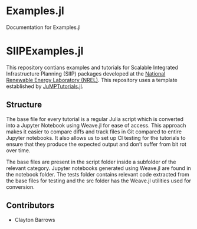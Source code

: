 # Examples.jl

Documentation for Examples.jl


# SIIPExamples.jl
This repository contians examples and tutorials for Scalable Integrated Infrastructure Planning (SIIP) packages developed at the [National Renewable Energy Laboratory (NREL)](nrel.gov). This repository uses a template established by [JuMPTutorials.jl](https://github.com/JuliaOpt/JuMPTutorials.jl).

## Structure

The base file for every tutorial is a regular Julia script 
which is converted into a Jupyter Notebook using Weave.jl for ease of access.
This approach makes it easier to compare diffs and track files in Git compared to entire Jupyter notebooks. 
It also allows us to set up CI testing for the tutorials to ensure that they produce the expected output 
and don’t suffer from bit rot over time.

The base files are present in the script folder inside a subfolder of the relevant category.
Jupyter notebooks generated using Weave.jl are found in the notebook folder. 
The tests folder contains relevant code extracted from the base files for testing and 
the src folder has the Weave.jl utilities used for conversion.

## Contributors

- Clayton Barrows